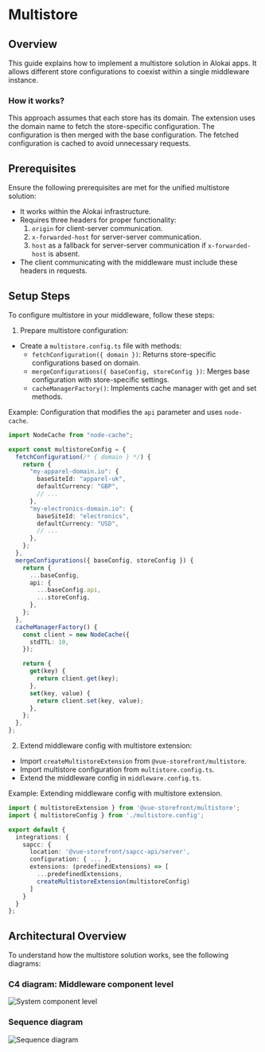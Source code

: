 # Multistore

## Overview

This guide explains how to implement a multistore solution in Alokai apps. It allows different store configurations to coexist within a single middleware instance.

### How it works?

This approach assumes that each store has its domain. The extension uses the domain name to fetch the store-specific configuration. The configuration is then merged with the base configuration. The fetched configuration is cached to avoid unnecessary requests.

## Prerequisites

Ensure the following prerequisites are met for the unified multistore solution:

- It works within the Alokai infrastructure.
- Requires three headers for proper functionality:
  1. `origin` for client-server communication.
  2. `x-forwarded-host` for server-server communication.
  3. `host` as a fallback for server-server communication if `x-forwarded-host` is absent.
- The client communicating with the middleware must include these headers in requests.

## Setup Steps

To configure multistore in your middleware, follow these steps:

1. Prepare multistore configuration:

- Create a `multistore.config.ts` file with methods:
  - `fetchConfiguration({ domain })`: Returns store-specific configurations based on domain.
  - `mergeConfigurations({ baseConfig, storeConfig })`: Merges base configuration with store-specific settings.
  - `cacheManagerFactory()`: Implements cache manager with get and set methods.

Example: Configuration that modifies the `api` parameter and uses `node-cache`.

```ts [multistore.config.ts]
import NodeCache from "node-cache";

export const multistoreConfig = {
  fetchConfiguration(/* { domain } */) {
    return {
      "my-apparel-domain.io": {
        baseSiteId: "apparel-uk",
        defaultCurrency: "GBP",
        // ...
      },
      "my-electronics-domain.io": {
        baseSiteId: "electronics",
        defaultCurrency: "USD",
        // ...
      },
    };
  },
  mergeConfigurations({ baseConfig, storeConfig }) {
    return {
      ...baseConfig,
      api: {
        ...baseConfig.api,
        ...storeConfig,
      },
    };
  },
  cacheManagerFactory() {
    const client = new NodeCache({
      stdTTL: 10,
    });

    return {
      get(key) {
        return client.get(key);
      },
      set(key, value) {
        return client.set(key, value);
      },
    };
  },
};
```

2. Extend middleware config with multistore extension:

- Import `createMultistoreExtension` from `@vue-storefront/multistore`.
- Import multistore configuration from `multistore.config.ts`.
- Extend the middleware config in `middleware.config.ts`.

Example: Extending middleware config with multistore extension.

```ts [middleware.config.ts]
import { multistoreExtension } from '@vue-storefront/multistore';
import { multistoreConfig } from './multistore.config';

export default {
  integrations: {
    sapcc: {
      location: '@vue-storefront/sapcc-api/server',
      configuration: { ... },
      extensions: (predefinedExtensions) => [
        ...predefinedExtensions,
        createMultistoreExtension(multistoreConfig)
      ]
    }
  }
};
```

## Architectural Overview

To understand how the multistore solution works, see the following diagrams:

### C4 diagram: Middleware component level

![System component level](https://res.cloudinary.com/vue-storefront/image/upload/v1674577953/Unified%20multi-store/Integrations_Workspace_-_System_component_level_-_Middleware_with_multistore_1_at6dqq.jpg)

### Sequence diagram

![Sequence diagram](https://res.cloudinary.com/vue-storefront/image/upload/v1674577949/Unified%20multi-store/Unified_multi-store_1_kwbuu1.png)
